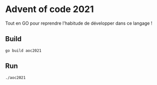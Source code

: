 # Advent of code 2021

Tout en GO pour reprendre l'habitude de développer dans ce langage !

## Build

```
go build aoc2021
```

## Run

```
./aoc2021
```